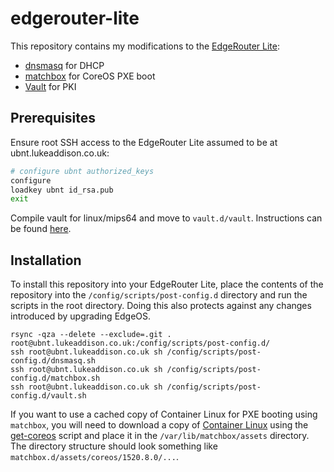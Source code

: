 # edgerouter-lite

This repository contains my modifications to the [EdgeRouter Lite][1]:
- [dnsmasq][2] for DHCP
- [matchbox][3] for CoreOS PXE boot
- [Vault][10] for PKI

## Prerequisites

Ensure root SSH access to the EdgeRouter Lite assumed to be at
ubnt.lukeaddison.co.uk:
```sh
# configure ubnt authorized_keys
configure
loadkey ubnt id_rsa.pub
exit
```

Compile vault for linux/mips64 and move to `vault.d/vault`. Instructions can be
found [here](vault.d/README.md).

## Installation

To install this repository into your EdgeRouter Lite, place the contents of the
repository into the `/config/scripts/post-config.d` directory and run the
scripts in the root directory. Doing this also protects against any changes
introduced by upgrading EdgeOS.

```
rsync -qza --delete --exclude=.git . root@ubnt.lukeaddison.co.uk:/config/scripts/post-config.d/
ssh root@ubnt.lukeaddison.co.uk sh /config/scripts/post-config.d/dnsmasq.sh
ssh root@ubnt.lukeaddison.co.uk sh /config/scripts/post-config.d/matchbox.sh
ssh root@ubnt.lukeaddison.co.uk sh /config/scripts/post-config.d/vault.sh
```

If you want to use a cached copy of Container Linux for PXE booting using
`matchbox`, you will need to download a copy of [Container Linux][5] using the
[get-coreos][6] script and place it in the `/var/lib/matchbox/assets` directory.
The directory structure should look something like
`matchbox.d/assets/coreos/1520.8.0/...`.

  [1]: https://www.ubnt.com/edgemax/edgerouter-lite/
  [2]: http://www.thekelleys.org.uk/dnsmasq/doc.html
  [3]: https://github.com/coreos/matchbox
  [4]: https://github.com/dippynark/kube-matchbox-tf
  [5]: https://coreos.com/os/docs/latest/
  [6]: https://github.com/coreos/matchbox/blob/master/scripts/get-coreos
  [7]: ./matchbox.d/assets/README.md
  [8]: https://github.com/coreos/matchbox/blob/master/scripts/tls/cert-gen
  [9]: ./matchbox.d/etc/matchbox/README.md
  [10]: https://www.vaultproject.io/
